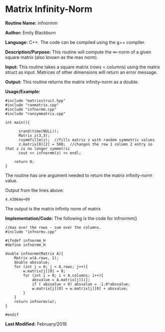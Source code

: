 # Matrix Infinity-Norm

**Routine Name:**           infnormm

**Author:** Emily Blackburn

**Language:** C++. The code can be compiled using the g++ compiler.


**Description/Purpose:** This routine will compute  the ∞-norm of a given square matrix (also known as the max norm).

**Input:** This routine takes a square matrix (rows = columns) using the matrix struct as input. Matrices of other dimensions will return an error message.

**Output:** This routine returns the matrix infinity-norm as a double.

**Usage/Example:**

    #include "matrixstruct.hpp"
    #include "ranmatrix.cpp"
    #include "infnormm.cpp"
    #include "ransymmatrix.cpp"

    int main(){

          srand(time(NULL));
          Matrix z(3,3);
          rsymmfillm(z);  //fills matrix z with random symmetric values
          z.matrix[0][2] = 500;  //changes the row 1 column 2 entry so that z is no longer symmetric
          cout << infnormm(z) << endl;

        return 0;
    }

The routine has one argument needed to return the matrix infinity-norm value.

    

Output from the lines above:

    4.43064e+09

The output is the matrix infinity norm of matrix 

**Implementation/Code:** The following is the code for infnormm()

    //max over the rows - sum over the columns.
    #include "infnormv.cpp"

    #ifndef infnormm_H
    #define infnormm_H

    double infnormm(Matrix A){
        Matrix w(A.rows, 1);
        double absvalue;
        for (int j = 0; j < A.rows; j++){
            w.matrix[j][0] = 0;
            for (int i = 0; i < A.columns; i++){
                absvalue = A.matrix[j][i];
                if ( absvalue < 0) absvalue = -1.0*absvalue;
                w.matrix[j][0] = w.matrix[j][0] + absvalue;
            }
        }
        return infnormv(w);
    }

    #endif


**Last Modified:** February/2019

